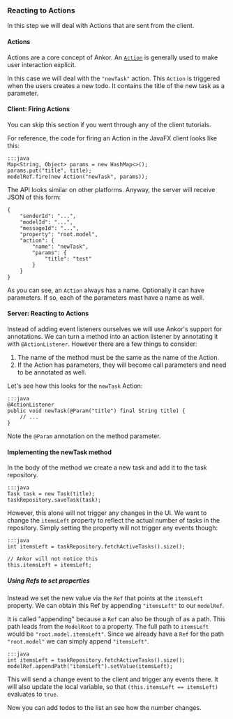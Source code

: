 ### Reacting to Actions

In this step we will deal with Actions that are sent from the client.

#### Actions

Actions are a core concept of Ankor.
An [`Action`][4] is generally used to make user interaction explicit.

In this case we will deal with the `"newTask"` action.
This `Action` is triggered when the users creates a new todo.
It contains the title of the new task as a parameter.

#### Client: Firing Actions

You can skip this section if you went through any of the client tutorials.

For reference, the code for firing an Action in the JavaFX client looks like this:

    :::java
    Map<String, Object> params = new HashMap<>();
    params.put("title", title);
    modelRef.fire(new Action("newTask", params));

The API looks similar on other platforms.
Anyway, the server will receive JSON of this form:

    {
        "senderId": "...",
        "modelId": "...",
        "messageId": "...",
        "property": "root.model",
        "action": {
            "name": "newTask",
            "params": {
                "title": "test"
            }
        }
    }

As you can see, an `Action` always has a name.
Optionally it can have parameters.
If so, each of the parameters mast have a name as well.

#### Server: Reacting to Actions

Instead of adding event listeners ourselves we will use Ankor's support for annotations.
We can turn a method into an action listener by annotating it with `@ActionListener`.
However there are a few things to consider:

1. The name of the method must be the same as the name of the Action.
2. If the Action has parameters, they will become call parameters and need to be annotated as well.

Let's see how this looks for the `newTask` Action:

    :::java
    @ActionListener
    public void newTask(@Param("title") final String title) {
        // ...
    }

Note the `@Param` annotation on the method parameter.

#### Implementing the newTask method

In the body of the method we create a new task and add it to the task repository.

    :::java
    Task task = new Task(title);
    taskRepository.saveTask(task);

However, this alone will not trigger any changes in the UI.
We want to change the `itemsLeft` property to reflect the actual number of tasks in the repository.
Simply setting the property will not trigger any events though:

    :::java
    int itemsLeft = taskRepository.fetchActiveTasks().size();

    // Ankor will not notice this
    this.itemsLeft = itemsLeft;

##### Using Refs to set properties

Instead we set the new value via the `Ref` that points at the `itemsLeft` property.
We can obtain this Ref by appending `"itemsLeft"` to our `modelRef`.

It is called "appending" because a `Ref` can also be though of as a path.
This path leads from the `ModelRoot` to a property.
The full path to `itemsLeft` would be `"root.model.itemsLeft"`.
Since we already have a `Ref` for the path `"root.model"` we can simply append `"itemsLeft"`.

    :::java
    int itemsLeft = taskRepository.fetchActiveTasks().size();
    modelRef.appendPath("itemsLeft").setValue(itemsLeft);

This will send a change event to the client and trigger any events there.
It will also update the local variable, so that `(this.itemsLeft == itemsLeft)` evaluates to `true`.

Now you can add todos to the list an see how the number changes.

[4]: #TODOLinkToDocumentationAction